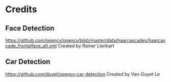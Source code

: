 # Credits

## Face Detection
https://github.com/opencv/opencv/blob/master/data/haarcascades/haarcascade_frontalface_alt.xml
Created by Rainer Lienhart

## Car Detection
https://github.com/duyet/opencv-car-detection
Created by Van-Duyet Le
